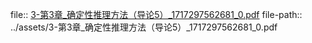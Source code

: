 file:: [3-第3章_确定性推理方法（导论5）_1717297562681_0.pdf](../assets/3-第3章_确定性推理方法（导论5）_1717297562681_0.pdf)
file-path:: ../assets/3-第3章_确定性推理方法（导论5）_1717297562681_0.pdf
